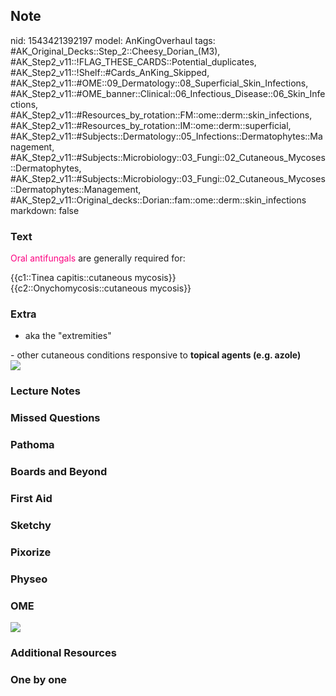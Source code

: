 ## Note
nid: 1543421392197
model: AnKingOverhaul
tags: #AK_Original_Decks::Step_2::Cheesy_Dorian_(M3), #AK_Step2_v11::!FLAG_THESE_CARDS::Potential_duplicates, #AK_Step2_v11::!Shelf::#Cards_AnKing_Skipped, #AK_Step2_v11::#OME::09_Dermatology::08_Superficial_Skin_Infections, #AK_Step2_v11::#OME_banner::Clinical::06_Infectious_Disease::06_Skin_Infections, #AK_Step2_v11::#Resources_by_rotation::FM::ome::derm::skin_infections, #AK_Step2_v11::#Resources_by_rotation::IM::ome::derm::superficial, #AK_Step2_v11::#Subjects::Dermatology::05_Infections::Dermatophytes::Management, #AK_Step2_v11::#Subjects::Microbiology::03_Fungi::02_Cutaneous_Mycoses::Dermatophytes, #AK_Step2_v11::#Subjects::Microbiology::03_Fungi::02_Cutaneous_Mycoses::Dermatophytes::Management, #AK_Step2_v11::Original_decks::Dorian::fam::ome::derm::skin_infections
markdown: false

### Text
<font color="#FC0280">Oral antifungals</font> are generally
required for:
<div>
  {{c1::Tinea capitis::cutaneous mycosis}}
  <div>
    {{c2::Onychomycosis::cutaneous mycosis}}
  </div>
</div>

### Extra
- aka the "extremities"
<div>
  - other cutaneous conditions responsive to <b>topical agents
  (e.g. azole)</b>
  <div><img src="paste-616087288807427.jpg"></div>
</div>

### Lecture Notes


### Missed Questions


### Pathoma


### Boards and Beyond


### First Aid


### Sketchy


### Pixorize


### Physeo


### OME
<div class="ome-widget">
  <a href=
  "https://onlinemeded.org/spa/infectious-disease/skin-infections/acquire?ref=anki">
  <img src="_OME_AnkiFlashcards_Lesson_2.png"></a>
</div>

### Additional Resources


### One by one

